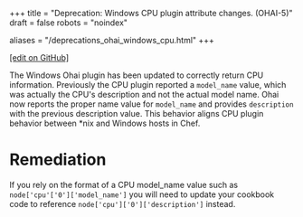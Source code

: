 +++
title = "Deprecation: Windows CPU plugin attribute changes. (OHAI-5)"
draft = false
robots = "noindex"


aliases = "/deprecations_ohai_windows_cpu.html"
+++

[\[edit on GitHub\]](https://github.com/chef/chef-web-docs/blob/master/content/deprecations_ohai_windows_cpu.md)



The Windows Ohai plugin has been updated to correctly return CPU
information. Previously the CPU plugin reported a `model_name` value,
which was actually the CPU's description and not the actual model name.
Ohai now reports the proper name value for `model_name` and provides
`description` with the previous description value. This behavior aligns
CPU plugin behavior between \*nix and Windows hosts in Chef.

Remediation
===========

If you rely on the format of a CPU model_name value such as
`node['cpu'['0']['model_name']` you will need to update your cookbook
code to reference `node['cpu']['0']['description']` instead.
